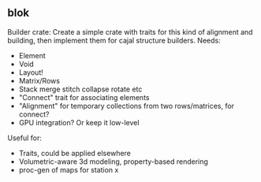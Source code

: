 
## blok

Builder crate:
Create a simple crate with traits for this kind of alignment and building,
then implement them for cajal structure builders.
Needs:
- Element
- Void
- Layout!
- Matrix/Rows
- Stack merge stitch collapse rotate etc
- "Connect" trait for associating elements
- "Alignment" for temporary collections from two rows/matrices, for connect?
- GPU integration? Or keep it low-level

Useful for:
- Traits, could be applied elsewhere
- Volumetric-aware 3d modeling, property-based rendering
- proc-gen of maps for station x
